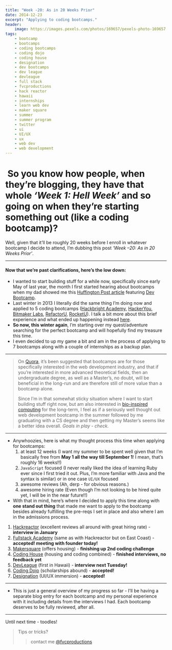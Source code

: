 ```yaml
---
title: "Week -20: As in 20 Weeks Prior"
date: 2014-12-23
excerpt: "Applying to coding bootcamps."
header:
    image: https://images.pexels.com/photos/169657/pexels-photo-169657.jpeg
tags:
    - bootcamp
    - bootcamps
    - coding bootcamps
    - coding dojo
    - coding house
    - designation
    - dev bootcamps
    - dev league
    - devleague
    - full stack
    - fvcproductions
    - hack reactor
    - hawaii
    - internships
    - learn web dev
    - maker square
    - summer
    - summer program
    - twitter
    - ui
    - UI/UX
    - ux
    - web dev
    - web development
---
```


 So you know how people, when they’re blogging, they have that whole *‘Week 1: Hell Week’* and so going on when they’re starting something out (like a coding bootcamp)?
========================================================================================================================================================================

Well, given that it’ll be roughly 20 weeks before I enroll in whatever
bootcamp I decide to attend, I’m dubbing this post *‘Week –20: As in 20
Weeks Prior’*.

------------------------------------------------------------------------

#### Now that we’re past clarifications, here’s the low down:

-   I wanted to start building stuff for a while now, specifically since
    early May of last year, the month I first started hearing about
    bootcamps when my dad showed me this [Huffington Post
    article](http://www.huffingtonpost.com/2013/04/12/coding-bootcamp_n_3067005.html)
    featuring [Dev Bootcamp](http://devbootcamp.com).
-   Last winter in 2013 I literally did the same thing I’m doing now and
    applied to 5 coding bootcamps ([Hackbright
    Academy](http://www.hackbrightacademy.com/),
    [HackerYou](http://hackeryou.com/), [Bitmaker
    Labs](http://bitmakerlabs.com),
    [RefactorU](http://www.refactoru.com),
    [RocketU](http://rocket-space.com "Rocket U")). I talk a bit more
    about this brief experience and what ended up happening instead
    [here](http://fvcproductions.com/2014/10/17/long-lighthearted-lists/#section-bootcamps).
-   **So now, this winter again**, I’m starting over my quest/adventure
    searching for the perfect bootcamp and will hopefully find my
    treasure this time.
-   I even decided to up my game a bit and am in the process of applying
    to 7 bootcamps along with a couple of internships as a backup plan.

------------------------------------------------------------------------

> On [Quora](http://qr.ae/znQtL), it’s been suggested that bootcamps are
> for those specifically interested in the web development industry, and
> that if you’re interested in more advanced theoretical fields, then an
> undergraduate degree, as well as a Master’s, no doubt, will be
> beneficial in the long-run and are therefore still of more value than
> a bootcamp alone.
>
> Since I’m in that somewhat sticky situation where I want to start
> building stuff right now, but am also interested in [bio-inspired
> computing](http://en.wikipedia.org/wiki/Bio-inspired_computing) for
> the long-term, I feel as if a seriously well thought out web
> development bootcamp in the summer followed by me graduating with a CS
> degree and then getting my Master’s seems like a better idea overall.
> *Goals in play - check.*

------------------------------------------------------------------------

-   Anywhoozies, here is what my thought process this time when applying
    for bootcamps:
    1.  at least 12 weeks (I want my summer to be spent well given that
        I’m basically free from **May 1 all the way till September 1**!
        I mean, that’s roughly 16 weeks!!)
    2.  `JavaScript` focused (I never really liked the idea of learning
        Ruby ever since I first tried it out. Plus, I’m more familiar
        with Java and the syntax is similar) or in one case `UI/UX`
        focused
    3.  awesome reviews (Ah, derp - for obvious reasons.)
    4.  awesome hiring rate (Even though I’m not looking to be hired
        quite yet, I will be in the near future!!)
-   With that in mind, here’s where I decided to apply this time along
    with **one stand out thing** that made me want to apply to the
    bootcamp besides already fulfilling the pre-reqs I set in place and
    also where I am in the admissions process.

1.  [Hackreactor](http://www.hackreactor.com) (excellent reviews all
    around with great hiring rate) - **interview in January**
2.  [Fullstack Academy](http://www.fullstackacademy.com) (same as with
    Hackreactor but on East Coast) - **accepted! meeting with founder
    today!**
3.  [Makersquare](http://www.makersquare.com) (offers housing) -
    **finishing up 2nd coding challenge**
4.  [Coding House](http://codinghouse.co) (housing and coding
    combined) - **finished interviews, no feedback yet**
5.  [DevLeague](http://www.devleague.com) (first in Hawaii) -
    **interview next Tuesday!**
6.  [Coding Dojo](http://www.codingdojo.com) (scholarships abound) -
    **accepted!**
7.  [Designation](http://designation.io) (UI/UX immersion) -
    **accepted!**

------------------------------------------------------------------------

-   This is just a general overview of my progress so far - I’ll be
    having a separate blog entry for each bootcamp and my personal
    experience with it including details from the interviews I had. Each
    bootcamp deserves to be fully reviewed, after all.

------------------------------------------------------------------------

Until next time - toodles!

> Tips or tricks?
>
> > contact me [@fvcproductions](http://twitter.com/fvcproductions)
